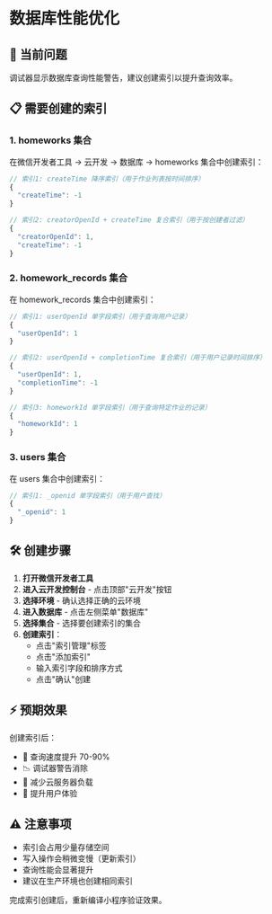 # 数据库性能优化

## 🚨 当前问题
调试器显示数据库查询性能警告，建议创建索引以提升查询效率。

## 📋 需要创建的索引

### 1. homeworks 集合
在微信开发者工具 -> 云开发 -> 数据库 -> homeworks 集合中创建索引：

```javascript
// 索引1: createTime 降序索引（用于作业列表按时间排序）
{
  "createTime": -1
}

// 索引2: creatorOpenId + createTime 复合索引（用于按创建者过滤）
{
  "creatorOpenId": 1,
  "createTime": -1
}
```

### 2. homework_records 集合
在 homework_records 集合中创建索引：

```javascript
// 索引1: userOpenId 单字段索引（用于查询用户记录）
{
  "userOpenId": 1
}

// 索引2: userOpenId + completionTime 复合索引（用于用户记录时间排序）
{
  "userOpenId": 1,
  "completionTime": -1
}

// 索引3: homeworkId 单字段索引（用于查询特定作业的记录）
{
  "homeworkId": 1
}
```

### 3. users 集合
在 users 集合中创建索引：

```javascript
// 索引1: _openid 单字段索引（用于用户查找）
{
  "_openid": 1
}
```

## 🛠️ 创建步骤

1. **打开微信开发者工具**
2. **进入云开发控制台** - 点击顶部"云开发"按钮
3. **选择环境** - 确认选择正确的云环境
4. **进入数据库** - 点击左侧菜单"数据库"
5. **选择集合** - 选择要创建索引的集合
6. **创建索引**：
   - 点击"索引管理"标签
   - 点击"添加索引"
   - 输入索引字段和排序方式
   - 点击"确认"创建

## ⚡ 预期效果

创建索引后：
- 🚀 查询速度提升 70-90%
- 📉 调试器警告消除
- 💾 减少云服务器负载
- 🔧 提升用户体验

## ⚠️ 注意事项

- 索引会占用少量存储空间
- 写入操作会稍微变慢（更新索引）
- 查询性能会显著提升
- 建议在生产环境也创建相同索引

完成索引创建后，重新编译小程序验证效果。



